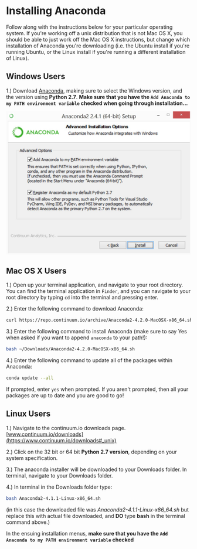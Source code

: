 # Installing Anaconda

Follow along with the instructions below for your particular operating
system. If you're working off a unix distribution that is not Mac OS X,
you should be able to just work off the Mac OS X instructions, but change
which installation of Anaconda you're downloading (i.e. the Ubuntu install
if you're running Ubuntu, or the Linux install if you're running a different
installation of Linux).

## Windows Users

1.) Download [Anaconda][Anaconda], making sure to select the Windows
version, and the version using **Python 2.7**. **Make sure that you
have the `Add Anaconda to my PATH environment variable` checked when going
through installation...**

![anaconda_img](readme_imgs/anaconda.JPG)

## Mac OS X Users

1.) Open up your terminal application, and navigate to your root directory.
You can find the terminal application in `Finder`, and you can navigate to
your root directory by typing `cd` into the terminal and pressing enter.

2.) Enter the following command to download Anaconda:

```bash
curl https://repo.continuum.io/archive/Anaconda2-4.2.0-MacOSX-x86_64.sh -o ~/Downloads/Anaconda2-4.2.0-MacOSX-x86_64.sh
```

3.) Enter the following command to install Anaconda (make sure to say Yes when asked if you want to append `anaconda` to your path!):

```bash
bash ~/Downloads/Anaconda2-4.2.0-MacOSX-x86_64.sh
```

4.) Enter the following command to update all of the packages within Anaconda:

```bash
conda update --all
```

If prompted, enter `yes` when prompted. If you aren't prompted, then
all your packages are up to date and you are good to go!


[Anaconda]:http://docs.continuum.io/anaconda/install#windows-install

## Linux Users
1.) Navigate to the continuum.io downloads page.
[www.continuum.io/downloads](https://www.continuum.io/downloads#_unix)

2.) Click on the 32 bit or 64 bit **Python 2.7 version**, depending on
your system specification.

3.) The anaconda installer will be downloaded to your Downloads folder.
In terminal, navigate to your Downloads folder.

4.) In terminal in the Downloads folder type:
```bash
bash Anaconda2-4.1.1-Linux-x86_64.sh
```
(in this case the downloaded file was *Anaconda2-4.1.1-Linux-x86_64.sh*
but replace this with actual file downloaded, and **DO** type **bash**
in the terminal command above.)

In the ensuing installation menus, **make sure that you
have the `Add Anaconda to my PATH environment variable` checked**
